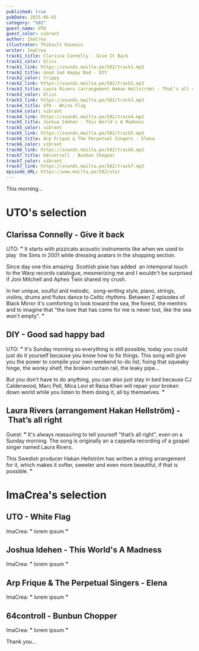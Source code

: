 ```yaml
---
published: true
pubDate: 2025-06-01
category: "582"
guest_name: UTO
guest_color: vibrant
author: ImaCrea
illustrator: Thibault Daumain
writer: ImaCrea
track1_title: Clarissa Connelly - Give It Back
track1_color: bliss
track1_link: https://sounds.mailta.pe/582/track1.mp3
track2_title: Good Sad Happy Bad - DIY
track2_color: trippy
track2_link: https://sounds.mailta.pe/582/track2.mp3
track3_title: Laura Rivers (arrangement Hakan Hellström) - That’s all right
track3_color: bliss
track3_link: https://sounds.mailta.pe/582/track3.mp3
track4_title: UTO - White Flag
track4_color: vibrant
track4_link: https://sounds.mailta.pe/582/track4.mp3
track5_title: Joshua Idehen - This World's A Madness
track5_color: vibrant
track5_link: https://sounds.mailta.pe/582/track5.mp3
track6_title: Arp Frique & The Perpetual Singers - Elena
track6_color: vibrant
track6_link: https://sounds.mailta.pe/582/track6.mp3
track7_title: 64controll - Bunbun Chopper
track7_color: vibrant
track7_link: https://sounds.mailta.pe/582/track7.mp3
episode_URL: https://www.mailta.pe/582/uto/
---
```

This morning... 

# UTO's selection

## Clarissa Connelly - Give it back

 UTO: **"** It starts with pizzicato acoustic instruments like when we used to play  the Sims in 2001 while dressing avatars in the shopping section. 

Since day one this amazing  Scottish pixie has added  an intemporal touch to the Warp records catalogue, mesmerizing me and I wouldn't be surprised if Joni Mitchell and Aphex Twin shared my crush.

In her unique, soulful and melodic,  song-writing style, piano, strings, violins, drums and flutes dance to Celtic rhythms. Between 2 episodes of Black Mirror it's comforting to look toward the sea, the forest, the menhirs and to imagine that "the love that has come for me is never lost, like the sea won't empty". **"** 

## DIY - Good sad happy bad

UTO: **"** lt's Sunday morning so everything is still possible, today you could just do it yourself because you know how to fix things. This song will give you the power to compile your own weekend to-do list; fixing that squeaky hinge, the wonky shelf, the broken curtain rail, the leaky pipe...

But you don't have to do anything, you can also just stay in bed because CJ Calderwood, Marc Pell, Mica Levi et Raisa Khan will repair your broken down world while you listen to them doing it, all by themselves. **"** 

## Laura Rivers (arrangement Hakan Hellström) - That’s all right

 Guest: **"** It's always reassuring to tell yourself "that’s all right", even on a Sunday morning. The song is originally an a cappella recording of a gospel singer named Laura Rivers.

This Swedish producer Hakan Hellström has written a string arrangement for it, which makes it softer, sweeter and even more beautiful, if that is possible. **"** 

# ImaCrea's selection

## UTO - White Flag

 ImaCrea: **"** lorem ipsum **"** 

## Joshua Idehen - This World's A Madness

 ImaCrea: **"** lorem ipsum **"** 

## Arp Frique & The Perpetual Singers - Elena

 ImaCrea: **"** lorem ipsum **"** 

## 64controll - Bunbun Chopper

 ImaCrea: **"** lorem ipsum **"** 

 Thank you...
